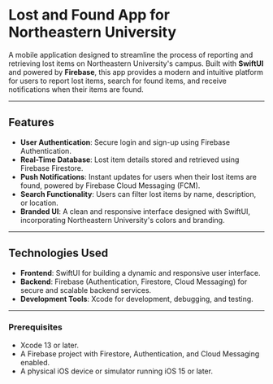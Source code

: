 # Lost and Found App for Northeastern University

A mobile application designed to streamline the process of reporting and retrieving lost items on Northeastern University's campus. Built with **SwiftUI** and powered by **Firebase**, this app provides a modern and intuitive platform for users to report lost items, search for found items, and receive notifications when their items are found.

---

## Features

- **User Authentication**: Secure login and sign-up using Firebase Authentication.
- **Real-Time Database**: Lost item details stored and retrieved using Firebase Firestore.
- **Push Notifications**: Instant updates for users when their lost items are found, powered by Firebase Cloud Messaging (FCM).
- **Search Functionality**: Users can filter lost items by name, description, or location.
- **Branded UI**: A clean and responsive interface designed with SwiftUI, incorporating Northeastern University's colors and branding.

---

## Technologies Used

- **Frontend**: SwiftUI for building a dynamic and responsive user interface.
- **Backend**: Firebase (Authentication, Firestore, Cloud Messaging) for secure and scalable backend services.
- **Development Tools**: Xcode for development, debugging, and testing.

---

### Prerequisites

- Xcode 13 or later.
- A Firebase project with Firestore, Authentication, and Cloud Messaging enabled.
- A physical iOS device or simulator running iOS 15 or later.
